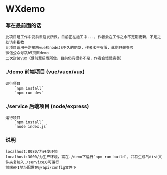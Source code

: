 # WXdemo
### 写在最前面的话
    此项目是工作中受前辈启发所做，目前正在施工中...，作者会在工作之余不定期更新，不足之处请多指教
    此项目适用于刚接触vue和nodeJS不久的朋友，作者水平有限，此例只做参考
    微信公众号跳h5页面demo
    二次封装vux（受前辈启发所做，目前仍有很多不足，作者会慢慢完善）
### ./demo 前端项目 (vue/vuex/vux)  
    运行项目  
        `npm install`  
        `npm run dev`
### ./service 后端项目 (node/express)  
    运行项目  
        `npm install`
        `node index.js`  
### 说明
    localhost:8080/为开发环境
    localhost:3000/为生产环境，需在./demo下运行`npm run build`，并将生成的dist文件夹复制入./service方可运行
    前端API地址配置在@/api/config文件下
